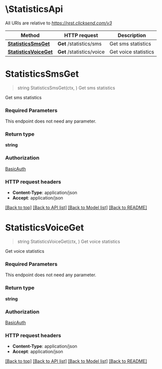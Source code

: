 # \StatisticsApi

All URIs are relative to *https://rest.clicksend.com/v3*

Method | HTTP request | Description
------------- | ------------- | -------------
[**StatisticsSmsGet**](StatisticsApi.md#StatisticsSmsGet) | **Get** /statistics/sms | Get sms statistics
[**StatisticsVoiceGet**](StatisticsApi.md#StatisticsVoiceGet) | **Get** /statistics/voice | Get voice statistics


# **StatisticsSmsGet**
> string StatisticsSmsGet(ctx, )
Get sms statistics

Get sms statistics

### Required Parameters
This endpoint does not need any parameter.

### Return type

**string**

### Authorization

[BasicAuth](../README.md#BasicAuth)

### HTTP request headers

 - **Content-Type**: application/json
 - **Accept**: application/json

[[Back to top]](#) [[Back to API list]](../README.md#documentation-for-api-endpoints) [[Back to Model list]](../README.md#documentation-for-models) [[Back to README]](../README.md)

# **StatisticsVoiceGet**
> string StatisticsVoiceGet(ctx, )
Get voice statistics

Get voice statistics

### Required Parameters
This endpoint does not need any parameter.

### Return type

**string**

### Authorization

[BasicAuth](../README.md#BasicAuth)

### HTTP request headers

 - **Content-Type**: application/json
 - **Accept**: application/json

[[Back to top]](#) [[Back to API list]](../README.md#documentation-for-api-endpoints) [[Back to Model list]](../README.md#documentation-for-models) [[Back to README]](../README.md)

